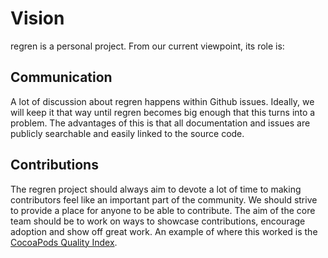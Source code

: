 # Vision
regren is a personal project. From our current viewpoint, its role is:



## Communication
A lot of discussion about regren happens within Github issues. Ideally, we will keep it that way until regren becomes big enough that this turns into a problem. The advantages of this is that all documentation and issues are publicly searchable and easily linked to the source code.

## Contributions
The regren project should always aim to devote a lot of time to making contributors feel like an important part of the community. We should strive to provide a place for anyone to be able to contribute. The aim of the core team should be to work on ways to showcase contributions, encourage adoption and show off great work. An example of where this worked is the [CocoaPods Quality Index](http://blog.cocoapods.org/CocoaPods.org-Two-point-Five/).
